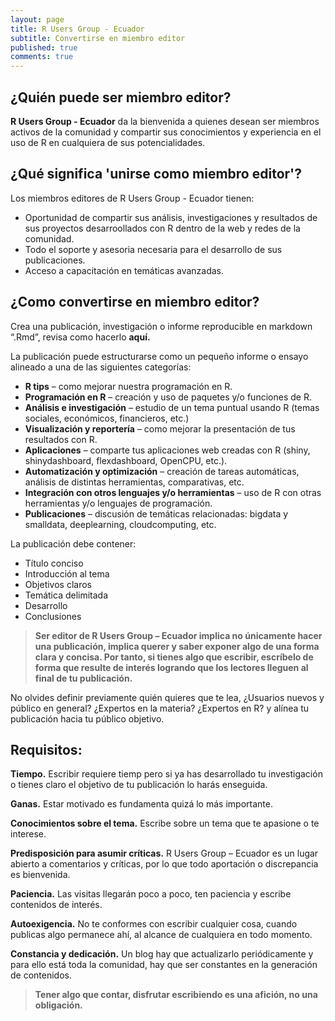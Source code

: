 ```yaml
---
layout: page
title: R Users Group - Ecuador
subtitle: Convertirse en miembro editor
published: true
comments: true
---
```

¿Quién puede ser miembro editor?
-------------
<b>R Users Group - Ecuador</b> da la bienvenida a quienes desean ser miembros activos de la comunidad y compartir sus conocimientos y experiencia en el uso de R en cualquiera de sus potencialidades.

¿Qué significa 'unirse como miembro editor'?
-------------
Los miembros editores de R Users Group - Ecuador tienen:
* Oportunidad de compartir sus análisis, investigaciones y resultados de sus proyectos desarroollados con R dentro de la web y redes de la comunidad.
* Todo el soporte y asesoria necesaria para el desarrollo de sus publicaciones.
* Acceso a capacitación en temáticas avanzadas.

¿Como convertirse en miembro editor?
-------------
Crea una publicación, investigación o informe reproducible en markdown “.Rmd”, revisa como hacerlo **aquí.**

La publicación puede estructurarse como un pequeño informe o ensayo alineado a una de las siguientes categorías:

* __R tips__ – como mejorar nuestra programación en R.
* __Programación en R__ – creación y uso de paquetes y/o funciones de R.
* __Análisis e investigación__ – estudio de un tema puntual usando R (temas sociales, económicos, financieros, etc.)
* __Visualización y reportería__ – como mejorar la presentación de tus resultados con R.
* __Aplicaciones__ – comparte tus aplicaciones web creadas con R (shiny, shinydashboard, flexdashboard, OpenCPU, etc.).
* __Automatización y optimización__ – creación de tareas automáticas, análisis de distintas herramientas, comparativas, etc.
* __Integración con otros lenguajes y/o herramientas__ – uso de R con otras herramientas y/o lenguajes de programación.
* __Publicaciones__ – discusión de temáticas relacionadas: bigdata y smalldata, deeplearning, cloudcomputing, etc.

La publicación debe contener:

* Título conciso
* Introducción al tema
* Objetivos claros
* Temática delimitada
* Desarrollo
* Conclusiones
 
> **Ser editor de R Users Group – Ecuador implica no únicamente hacer una publicación, implica querer y saber exponer algo de una forma clara y concisa. Por tanto, si tienes algo que escribir, escríbelo de forma que resulte de interés logrando que los lectores lleguen al final de tu publicación.** 
 
No olvides definir previamente quién quieres que te lea, ¿Usuarios nuevos y público en general? ¿Expertos en la materia? ¿Expertos en R? y alínea tu publicación hacia tu público objetivo.

Requisitos:
-------------
__Tiempo.__ Escribir requiere tiemp pero si ya has desarrollado tu investigación o tienes claro el objetivo de tu publicación lo harás enseguida.

__Ganas.__ Estar motivado es fundamenta quizá lo más importante.

__Conocimientos sobre el tema.__ Escribe sobre un tema que te apasione o te interese.

__Predisposición para asumir críticas.__ R Users Group – Ecuador es un lugar abierto a comentarios y críticas, por lo que todo aportación o discrepancia es bienvenida.

__Paciencia.__ Las visitas llegarán poco a poco, ten paciencia y escribe contenidos de interés.

__Autoexigencia.__ No te conformes con escribir cualquier cosa, cuando publicas algo permanece ahí, al alcance de cualquiera en todo momento.

__Constancia y dedicación.__ Un blog hay que actualizarlo periódicamente y para ello está toda la comunidad, hay que ser constantes en la generación de contenidos.

> **Tener algo que contar, disfrutar escribiendo es una afición, no una obligación.** 
